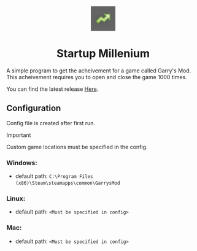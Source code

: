<div align="center">
  <img src="./assets/sm.jpg"/>
  <h1>Startup Millenium</h1>
</div>

A simple program to get the acheivement for a game called Garry's Mod. This acheivement requires you to open and close the game 1000 times.  

You can find the latest release [Here](https://github.com/gage-lodba/StartupMillenium/releases/latest).

## Configuration
Config file is created after first run.

> [!IMPORTANT]  
> Custom game locations must be specified in the config.

### Windows:
- default path: `C:\Program Files (x86)\Steam\steamapps\common\GarrysMod`  

### Linux:
- default path: `<Must be specified in config>`  

### Mac:
- default path: `<Must be specified in config>`
